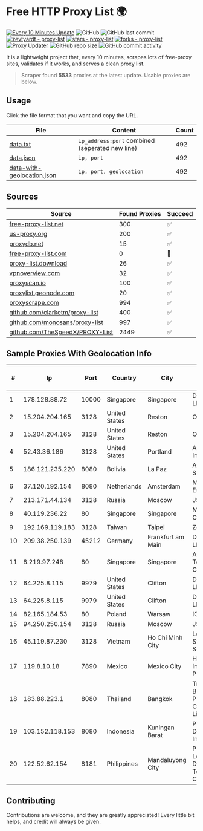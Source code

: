 
# Free HTTP Proxy List 🌍

[![Every 10 Minutes Update](https://github.com/mertguvencli/http-proxy-list/actions/workflows/main.yml/badge.svg?branch=main)](https://github.com/mertguvencli/http-proxy-list/actions/workflows/main.yml)
![GitHub](https://img.shields.io/github/license/mertguvencli/http-proxy-list)
![GitHub last commit](https://img.shields.io/github/last-commit/mertguvencli/http-proxy-list)
[![zevtyardt - proxy-list](https://img.shields.io/static/v1?label=zevtyardt&message=proxy-list&color=blue&logo=github)](https://github.com/zevtyardt/proxy-list "Go to GitHub repo")
[![stars - proxy-list](https://img.shields.io/github/stars/zevtyardt/proxy-list?style=social)](https://github.com/zevtyardt/proxy-list)
[![forks - proxy-list](https://img.shields.io/github/forks/zevtyardt/proxy-list?style=social)](https://github.com/zevtyardt/proxy-list)
[![Proxy Updater](https://github.com/zevtyardt/proxy-list/workflows/Proxy%20Updater/badge.svg)](https://github.com/zevtyardt/proxy-list/actions?query=workflow:"Proxy+Updater")
![GitHub repo size](https://img.shields.io/github/repo-size/zevtyardt/proxy-list)
[![GitHub commit activity](https://img.shields.io/github/commit-activity/m/zevtyardt/proxy-list?logo=commits)](https://github.com/zevtyardt/proxy-list/commits/main)

It is a lightweight project that, every 10 minutes, scrapes lots of free-proxy sites, validates if it works, and serves a clean proxy list.

> Scraper found **5533** proxies at the latest update. Usable proxies are below.

## Usage

Click the file format that you want and copy the URL.

|File|Content|Count|
|----|-------|-----|
|[data.txt](https://raw.githubusercontent.com/mertguvencli/http-proxy-list/main/proxy-list/data.txt)|`ip_address:port` combined (seperated new line)|492|
|[data.json](https://raw.githubusercontent.com/mertguvencli/http-proxy-list/main/proxy-list/data.json)|`ip, port`|492|
|[data-with-geolocation.json](https://raw.githubusercontent.com/mertguvencli/http-proxy-list/main/proxy-list/data-with-geolocation.json)|`ip, port, geolocation`|492|

## Sources

|Source|Found Proxies|Succeed|
|------|-------------|-------|
|[free-proxy-list.net](https://free-proxy-list.net)|300|✅|
|[us-proxy.org](https://www.us-proxy.org)|200|✅|
|[proxydb.net](http://proxydb.net)|15|✅|
|[free-proxy-list.com](https://free-proxy-list.com/?page=&port=&type%5B%5D=http&type%5B%5D=https&up_time=0&search=Search)|0|🚫|
|[proxy-list.download](https://www.proxy-list.download/HTTP)|26|✅|
|[vpnoverview.com](https://vpnoverview.com/privacy/anonymous-browsing/free-proxy-servers)|32|✅|
|[proxyscan.io](https://www.proxyscan.io)|100|✅|
|[proxylist.geonode.com](https://proxylist.geonode.com/api/proxy-list?limit=300&page=1&sort_by=lastChecked&sort_type=desc&protocols=http,https)|20|✅|
|[proxyscrape.com](https://api.proxyscrape.com/v2/?request=displayproxies&protocol=http&timeout=10000&country=all&ssl=all&anonymity=all)|994|✅|
|[github.com/clarketm/proxy-list](https://raw.githubusercontent.com/clarketm/proxy-list/master/proxy-list-raw.txt)|400|✅|
|[github.com/monosans/proxy-list](https://raw.githubusercontent.com/monosans/proxy-list/main/proxies/http.txt)|997|✅|
|[github.com/TheSpeedX/PROXY-List](https://raw.githubusercontent.com/TheSpeedX/PROXY-List/master/http.txt)|2449|✅|


## Sample Proxies With Geolocation Info

|#|Ip|Port|Country|City|Internet Service Provider|
|-|--|----|-------|----|-------------------------|
|1|178.128.88.72|10000|Singapore|Singapore|DigitalOcean, LLC|
|2|15.204.204.165|3128|United States|Reston|OVH SAS|
|3|15.204.204.165|3128|United States|Reston|OVH SAS|
|4|52.43.36.186|3128|United States|Portland|Amazon.com, Inc.|
|5|186.121.235.220|8080|Bolivia|La Paz|AXS Bolivia S. A.|
|6|37.120.192.154|8080|Netherlands|Amsterdam|M247 Europe SRL|
|7|213.171.44.134|3128|Russia|Moscow|JSC Comcor|
|8|40.119.236.22|80|Singapore|Singapore|Microsoft Corporation|
|9|192.169.119.183|3128|Taiwan|Taipei|Zenlayer Inc|
|10|209.38.250.139|45212|Germany|Frankfurt am Main|DigitalOcean, LLC|
|11|8.219.97.248|80|Singapore|Singapore|Alibaba (US) Technology Co., Ltd.|
|12|64.225.8.115|9979|United States|Clifton|DigitalOcean, LLC|
|13|64.225.8.115|9979|United States|Clifton|DigitalOcean, LLC|
|14|82.165.184.53|80|Poland|Warsaw|IONOS SE|
|15|94.250.250.154|3128|Russia|Moscow|JSC IOT|
|16|45.119.87.230|3128|Vietnam|Ho Chi Minh City|Long Van System Solution JSC|
|17|119.8.10.18|7890|Mexico|Mexico City|Huawei International Pte. LTD|
|18|183.88.223.1|8080|Thailand|Bangkok|Triple T Broadband Public Company Limited|
|19|103.152.118.153|8080|Indonesia|Kuningan Barat|PT Herza Digital Indonesia|
|20|122.52.62.154|8181|Philippines|Mandaluyong City|Philippine Long Distance Telephone Co.|



## Contributing

Contributions are welcome, and they are greatly appreciated! Every
little bit helps, and credit will always be given.

